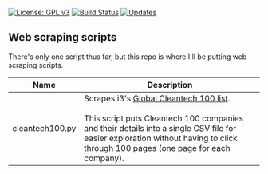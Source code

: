 [![License: GPL v3](https://img.shields.io/badge/License-GPLv3-blue.svg)](https://www.gnu.org/licenses/gpl-3.0)
[![Build Status](https://travis-ci.com/sethschori/scraping.svg?branch=master)](https://travis-ci.com/sethschori/scraping)
[![Updates](https://pyup.io/repos/github/sethschori/scraping/shield.svg)](https://pyup.io/repos/github/sethschori/scraping)

## Web scraping scripts

There's only one script thus far, but this repo is where I'll be putting web
 scraping scripts.
 
| Name | Description |
| --- | --- |
| cleantech100.py | Scrapes i3's [Global Cleantech 100 list](https://i3connect.com/gct100/the-list).<br/><br/>This script puts Cleantech 100 companies and their details into a single CSV file for easier exploration without having to click through 100 pages (one page for each company). |
